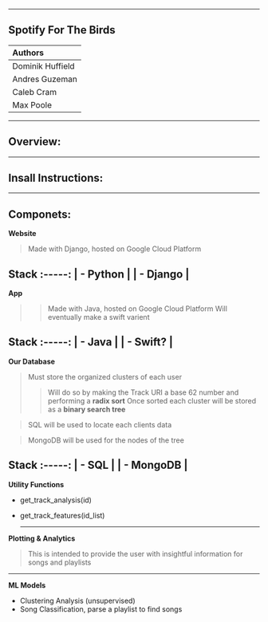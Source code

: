 ----------------------------------------------------------------------
Spotify For The Birds
----------------------------------------------------------------------

| Authors           |
| :---              |  
| Dominik Huffield  | 
| Andres Guzeman    |
| Caleb Cram        |
| Max Poole         |

-----------------------------------
Overview:
-----------------------------------


-----------------------------------
Insall Instructions:
-----------------------------------


-----------------------------------
Componets:
-----------------------------------
**Website**
> Made with Django, hosted on Google Cloud Platform

   Stack
  :-----:
| - Python |
| - Django |
  -------

**App**
>> Made with Java, hosted on Google Cloud Platform
>> Will eventually make a swift varient

   Stack
  :-----:
| - Java    |
| - Swift?  |
  -------
  
**Our Database**  
> Must store the organized clusters of each user
>> Will do so by making the Track URI a base 62 number and performing a **radix sort**
>> Once sorted each cluster will be stored as a **binary search tree** 

> SQL will be used to locate each clients data 

> MongoDB will be used for the nodes of the tree

   Stack
  :-----:
| - SQL     |
| - MongoDB |
  -------
  
**Utility Functions**
- get_track_analysis(id)
- get_track_features(id_list)



   -------
**Plotting & Analytics**
> This is intended to provide the user with insightful information for songs and playlists


   -------
**ML Models**

- Clustering Analysis (unsupervised)
- Song Classification, parse a playlist to find songs 



